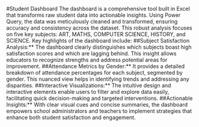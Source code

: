 #Student Dashboard
The dashboard is a comprehensive tool built in Excel that transforms raw student data into actionable insights. Using Power Query, the data was meticulously cleaned and transformed, ensuring accuracy and consistency across the dataset. This robust analysis focuses on five key subjects: ART, MATHS, COMPUTER SCIENCE, HISTORY, and SCIENCE.
Key highlights of the dashboard include:
##Subject Satisfaction Analysis:** The dashboard clearly distinguishes which subjects boast high satisfaction scores and which are lagging behind. This insight allows educators to recognize strengths and address potential areas for improvement.
##Attendance Metrics by Gender:** It provides a detailed breakdown of attendance percentages for each subject, segmented by gender. This nuanced view helps in identifying trends and addressing any disparities.
##Interactive Visualizations:** The intuitive design and interactive elements enable users to filter and explore data easily, facilitating quick decision-making and targeted interventions.
##Actionable Insights:** With clear visual cues and concise summaries, the dashboard empowers school administrators and teachers to implement strategies that enhance both student satisfaction and engagement.
